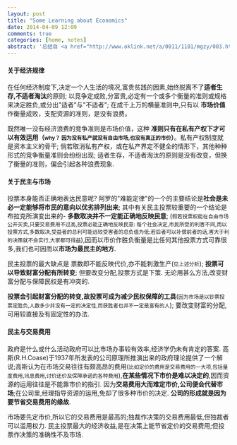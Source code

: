 ```yaml
---
layout: post
title: "Some Learning about Economics"
date: 2014-04-09 12:09
comments: true
categories: [home, notes]
abstract: '总结自 <a href="http://www.oklink.net/a/0011/1101/mgzy/003.htm">产权与交易费用</a>'
---
```

   
#### 关于经济规律
   
在任何经济制度下,决定一个人生活的境况,富贵贫践的因素,始终脱离不了**适者生存,不适者淘汰**的原则; 以竞争定成败,分富贵,必定有一个或多个衡量的准则或规格来决定胜负,或分出"适者"与"不适者"; 在成千上万的横量准则中,只有以 **市场价值**作衡量成败，支配资源的准则，是没有浪费。

既然唯一没有经济浪费的竞争准则是市场价值，这种 **准则只有在私有产权下才可以有效运用（<small>why？ 因为没有私产就没有自由市场,也没有真正的市价</small>）**。私有产权制度就是资本主义的骨干; 倘若取消私有产权，或在私产界定不健全的情形下，其他种种形式的竞争衡量准则会纷纷出现; 适者生存，不适者淘汰的原则是没有改变，但换了衡量的准则，偏会引起各种浪费现象.

#### 关于民主与市场
   
投票本身能否正确地表达民意呢? 阿罗的"难能定律"的一个的主要结论是**社会是未必一定能够将市民的意向以优劣排列出来**; 其中有关民主投票较重要的一个结论是布拉克所演变出来的- **多数取决并不一定能正确地反映民意**; (<small>假若投票权能在自由市场公开买卖,只要交易费用不过高,投票必能正确地反映民意: 每个社会决定,市民所受的利害不同,而以投票方式,多数取决,受益者的总利可能远较受害者的总负值为低;若后者可以补偿前者的话,害大于利的决策就不会实行,大家都可得益</small>),因而以市价作胜负衡量是比任何其他投票方式可靠很多,我们也可因而以**市场为最民主的地方**.

民主投票的最大缺点是 票数即不能反映代价,亦不能刺激生产(<small>见上述分析</small>); **投票可以导致财富分配有所转变**; 但要改变分配,投票方式是下策. 无论用甚么方法,改变财富分配与保障民权是有冲突的.


**投票会引起财富分配的转变,故投票可成为减少民权保障的工具**(<small>因为市场是以钞票投票定胜负,人数多少并没有一定的决定性,而获胜者也并不一定是富有的人</small>); 要改变财富的分配,可用较直接及有固定性的办法.
   
####  民主与交易费用
   
政府是什么或什么活动政府可以比市场办事较有效率,经济学仍未有肯定的答案. 高斯(R.H.Coase)于1937年所发表的公司原理所推演出来的政府理论提供了一个解说;高斯认为在市场交易往往有颇高昂的费用(<small>比如定价的费用是交易费用的一大项,包括量度费用,讯息费用,讨价还价及保障承诺的各种费用</small>),**在某些情况下市价是难以决定的**,因而资源的运用往往是不能靠市价的指引. 因为**交易费用大而难定市价,公司便会代替市场**;在公司里,经理指导资源的运用,免却了很多种市价的决定. **公司的形成就是因为要节省交易费用的缘故**.
   
市场要先定市价,所以它的交易费用是最高的;独裁作决策的交易费用最低,但独裁者可以滥用权力. 民主投票最大的经济收益,是在决策上能节省定价的交易费用;但投票作决策的准确性不及市场.
   
       
   
   



